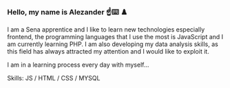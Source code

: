 
### Hello, my name is Alezander ☝️⌨️ ♟️
I am a Sena apprentice and I like to learn new technologies especially frontend, the programming languages ​​that I use the most is JavaScript and I am currently learning PHP.
I am also developing my data analysis skills, as this field has always attracted my attention and I would like to exploit it.

I am in a learning process every day with myself...

Skills: JS / HTML / CSS / MYSQL
